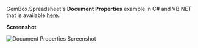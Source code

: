 GemBox.Spreadsheet's **Document Properties** example in C# and VB.NET that is available [here](https://www.gemboxsoftware.com/spreadsheet/examples/excel-properties/107).

**Screenshot**


![Document Properties Screenshot](https://www.gemboxsoftware.com/Spreadsheet/Examples/Content/AdvancedFeatures/DocumentProperties/DocumentProperties.png)